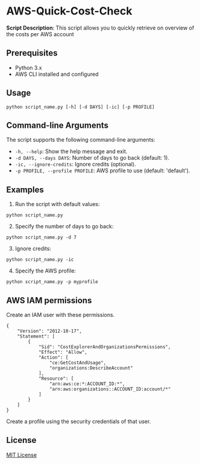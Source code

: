 # AWS-Quick-Cost-Check

**Script Description**: This script allows you to quickly retrieve on overview of the costs per AWS account

## Prerequisites

- Python 3.x
- AWS CLI installed and configured

## Usage

```
python script_name.py [-h] [-d DAYS] [-ic] [-p PROFILE]
```

## Command-line Arguments

The script supports the following command-line arguments:

- `-h, --help`: Show the help message and exit.
- `-d DAYS, --days DAYS`: Number of days to go back (default: 1).
- `-ic, --ignore-credits`: Ignore credits (optional).
- `-p PROFILE, --profile PROFILE`: AWS profile to use (default: 'default').

## Examples

1. Run the script with default values:
```
python script_name.py
```

2. Specify the number of days to go back:
```
python script_name.py -d 7
```

3. Ignore credits:
```
python script_name.py -ic
```

4. Specify the AWS profile:
```
python script_name.py -p myprofile
```

## AWS IAM permissions
Create an IAM user with these permissions.

```
{
    "Version": "2012-10-17",
    "Statement": [
        {
            "Sid": "CostExplorerAndOrganizationsPermissions",
            "Effect": "Allow",
            "Action": [
                "ce:GetCostAndUsage",
                "organizations:DescribeAccount"
            ],
            "Resource": [
                "arn:aws:ce:*:ACCOUNT_ID:*",
                "arn:aws:organizations::ACCOUNT_ID:account/*"
            ]
        }
    ]
}
```
Create a profile using the security credentials of that user.

## License

[MIT License](LICENSE)
